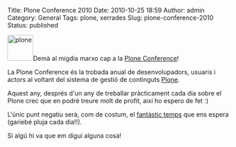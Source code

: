 Title: Plone Conference 2010
Date: 2010-10-25 18:59
Author: admin
Category: General
Tags: plone, xerrades
Slug: plone-conference-2010
Status: published

[<img src="http://gil.badall.net/wp-content/uploads/2010/10/plone.png" title="plone" class="alignright size-full wp-image-1038" width="58" height="58" />](http://gil.badall.net/wp-content/uploads/2010/10/plone.png)Demà al migdia marxo cap a la [Plone Conference](http://www.ploneconf2010.org "Pàgina web de la conferència de Plone 2010")!

La Plone Conference és la trobada anual de desenvolupadors, usuaris i actors al voltant del sistema de gestió de continguts [Plone](http://www.plone.org "Pàgina web del projecte CMS Plone").

Aquest any, després d'un any de treballar pràcticament cada dia sobre el Plone crec que en podré treure molt de profit, així ho espero de fet :)

L'únic punt negatiu serà, com de costum, el [fantàstic temps](http://www.weather.com/weather/today/Bristol+United+Kingdom+UKXX0025 "Previsió del temps per Bristol") que ens espera (gariebé pluja cada dia!!).

Si algú hi va que em digui alguna cosa!
